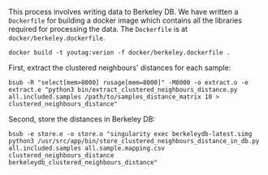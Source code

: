 This process involves writing data to Berkeley DB. We have written a `Dockerfile` for building a docker image which
contains all the libraries required for processing the data. The `Dockerfile` is at `docker/berkeley.dockerfile`.

```shell
docker build -t youtag:verion -f docker/berkeley.dockerfile .
```

First, extract the clustered neighbours' distances for each sample:
```shell
bsub -R "select[mem>8000] rusage[mem=8000]" -M8000 -o extract.o -e extract.e "python3 bin/extract_clustered_neighbours_distance.py all.included.samples /path/to/samples_distance_matrix 10 > clustered_neighbours_distance"
```

Second, store the distances in Berkeley DB:
```shell
bsub -e store.e -o store.o "singularity exec berkeleydb-latest.simg python3 /usr/src/app/bin/store_clustered_neighbours_distance_in_db.py all.included.samples all.sample.mapping.csv clustered_neighbours_distance berkeleydb_clustered_neighbours_distance"
```
